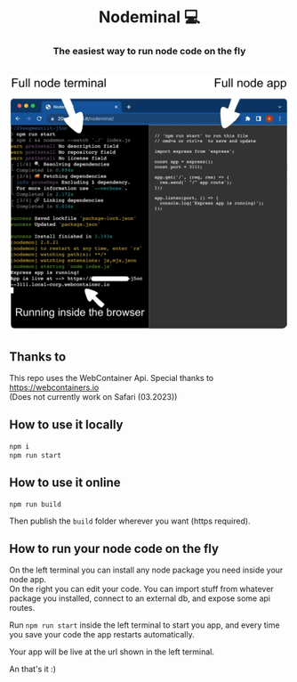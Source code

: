 <h1 align="center">Nodeminal 💻</h1>
<h3 align="center">The easiest way to run node code on the fly</h3>
<br>

<div align="center">
  <img src="./imgs/demo.webp" />  
</div>

## Thanks to
This repo uses the WebContainer Api. Special thanks to https://webcontainers.io
<br>
(Does not currently work on Safari (03.2023))

## How to use it locally

```
npm i
npm run start
```

## How to use it online
```
npm run build
```
Then publish the `build` folder wherever you want (https required).


## How to run your node code on the fly
On the left terminal you can install any node package you need inside your node app.
<br>
On the right you can edit your code. You can import stuff from whatever package you installed, connect to an external db, and expose some api routes.

Run `npm run start` inside the left terminal to start you app, and every time you save your code the app restarts automatically.

Your app will be live at the url shown in the left terminal.

An that's it :)

